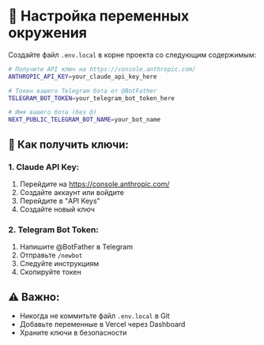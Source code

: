 # 🔐 Настройка переменных окружения

Создайте файл `.env.local` в корне проекта со следующим содержимым:

```bash
# Получите API ключ на https://console.anthropic.com/
ANTHROPIC_API_KEY=your_claude_api_key_here

# Токен вашего Telegram бота от @BotFather
TELEGRAM_BOT_TOKEN=your_telegram_bot_token_here

# Имя вашего бота (без @)
NEXT_PUBLIC_TELEGRAM_BOT_NAME=your_bot_name
```

## 📝 Как получить ключи:

### 1. Claude API Key:
1. Перейдите на https://console.anthropic.com/
2. Создайте аккаунт или войдите
3. Перейдите в "API Keys"
4. Создайте новый ключ

### 2. Telegram Bot Token:
1. Напишите @BotFather в Telegram
2. Отправьте `/newbot`
3. Следуйте инструкциям
4. Скопируйте токен

## ⚠️ Важно:
- Никогда не коммитьте файл `.env.local` в Git
- Добавьте переменные в Vercel через Dashboard
- Храните ключи в безопасности
